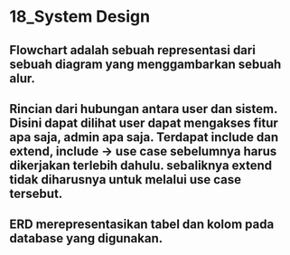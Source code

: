 # 18_System Design
## Flowchart adalah sebuah representasi dari sebuah diagram yang menggambarkan sebuah alur.
## Rincian dari hubungan antara user dan sistem. Disini dapat dilihat user dapat mengakses fitur apa saja, admin apa saja. Terdapat include dan extend, include -> use case sebelumnya harus dikerjakan terlebih dahulu. sebaliknya extend tidak diharusnya untuk melalui use case tersebut.
## ERD merepresentasikan tabel dan kolom pada database yang digunakan.